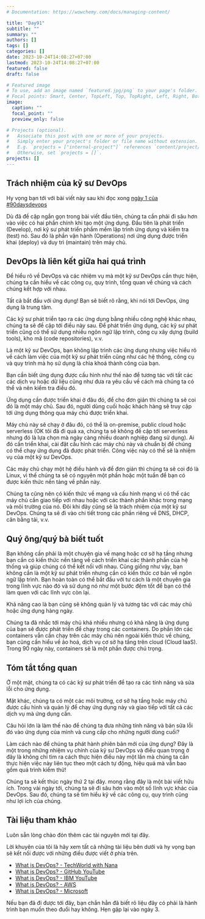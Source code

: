 ```yaml
---
# Documentation: https://wowchemy.com/docs/managing-content/

title: "Day91"
subtitle: ""
summary: ""
authors: []
tags: []
categories: []
date: 2023-10-24T14:08:27+07:00
lastmod: 2023-10-24T14:08:27+07:00
featured: false
draft: false

# Featured image
# To use, add an image named `featured.jpg/png` to your page's folder.
# Focal points: Smart, Center, TopLeft, Top, TopRight, Left, Right, BottomLeft, Bottom, BottomRight.
image:
  caption: ""
  focal_point: ""
  preview_only: false

# Projects (optional).
#   Associate this post with one or more of your projects.
#   Simply enter your project's folder or file name without extension.
#   E.g. `projects = ["internal-project"]` references `content/project/deep-learning/index.md`.
#   Otherwise, set `projects = []`.
projects: []
---
```

## Trách nhiệm của kỹ sư DevOps

Hy vọng bạn tới với bài viết này sau khi đọc xong [ngày 1 của #90daysdevops](day01.md)

Dù đã đề cập ngắn gọn trong bài viết đầu tiên, chúng ta cần phải đi sâu hơn vào việc có hai phần chính khi tạo một ứng dụng. Đầu tiên là phát triển (Develop), nơi kỹ sư phát triển phầm mềm lập trình ứng dụng và kiểm tra (test) nó. Sau đó là phần vận hành (Operations) nơi ứng dụng được triển khai (deploy) và duy trì (maintain) trên máy chủ.

## DevOps là liên kết giữa hai quá trình

Để hiểu rõ về DevOps và các nhiệm vụ mà một kỹ sư DevOps cần thực hiện, chúng ta cần hiểu về các công cụ, quy trình, tổng quan về chúng và cách chúng kết hợp với nhau.

Tất cả bắt đầu với ứng dụng! Bạn sẽ biết rõ rằng, khi nói tới DevOps, ứng dụng là trung tâm.

Các kỹ sư phát triển tạo ra các ứng dụng bằng nhiều công nghệ khác nhau, chúng ta sẽ đề cập tới điều này sau. Để phát triển ứng dụng, các kỹ sư phát triển cũng có thể sử dụng nhiều ngôn ngữ lập trình, công cụ xây dựng (build tools), kho mã (code repositories), v.v.

Là một kỹ sư DevOps, bạn không lập trình các ứng dụng nhưng việc hiểu rõ về cách làm việc của một kỹ sư phát triển cũng như các hệ thống, công cụ và quy trình mà họ sử dụng là chìa khoá thành công của bạn.

Bạn cần biết ứng dụng được cấu hình như thế nào để tương tác với tất các các dịch vụ hoặc dữ liệu cũng như đưa ra yêu cầu về cách mà chúng ta có thể và nên kiểm tra điều đó.

Ứng dụng cần được triển khai ở đâu đó, để cho đơn giản thì chúng ta sẽ coi đó là một máy chủ. Sau đó, người dùng cuối hoặc khách hàng sẽ truy cập tới ứng dụng thông qua máy chủ được triển khai.

Máy chủ này sẽ chạy ở đâu đó, có thể là on-premise, public cloud hoặc serverless (OK tôi đã đi quá xa, chúng ta sẽ không đề cập tới serverless nhưng đó là lựa chọn mà ngày càng nhiều doanh nghiệp đang sử dụng). Ai đó cần triển khai, cài đặt cấu hình các máy chủ này và chuẩn bị để chúng có thể chạy ứng dụng đã được phát triển. Công việc này có thể sẽ là nhiệm vụ của một kỹ sư DevOps.

Các máy chủ chạy một hệ điều hành và để đơn giản thì chúng ta sẽ coi đó là Linux, vì thế chúng ta sẽ có nguyên một phần hoặc một tuần để bạn có được kiến thức nền tảng về phần này.

Chúng ta cũng nên có kiến thức về mạng và cấu hình mạng vì có thể các máy chủ cần giao tiếp với nhau hoặc với các thành phần khác trong mạng và môi trường của nó. Đôi khi đây cũng sẽ là trách nhiệm của một kỹ sư DevOps. Chúng ta sẽ đi vào chi tiết trong các phần riêng về DNS, DHCP, cân bằng tải, v.v.

## Quý ông/quý bà biết tuốt

Bạn không cần phải là một chuyên gia về mạng hoặc cơ sở hạ tầng nhưng bạn cần có kiến thức nền tảng về cách triển khai các thành phần của hệ thống và giúp chúng có thể kết nối với nhau. Cũng giống như vậy, bạn không cần là một kỹ sư phát triển nhưng cần có kiến thức cơ bản về ngôn ngữ lập trình. Bạn hoàn toàn có thể bắt đầu với tư cách là một chuyên gia trong lĩnh vực nào đó và sử dụng nó như một bước đệm tốt để bạn có thể làm quen với các lĩnh vực còn lại.

Khả năng cao là bạn cũng sẽ không quản lý và tương tác với các máy chủ hoặc ứng dụng hàng ngày.

Chúng ta đã nhắc tới máy chủ khá nhiều nhưng có khả năng là ứng dụng của bạn sẽ được phát triển để chạy trong các containers. Do phần lớn các containers vẫn cần chạy trên các máy chủ nên ngoài kiến thức về chúng, bạn cũng cần hiểu về ảo hoá, dịch vụ cơ sở hạ tầng trên cloud (Cloud IaaS). Trong 90 ngày này, containers sẽ là một phần được chú trọng.

## Tóm tắt tổng quan

Ở một mặt, chúng ta có các kỹ sư phát triển để tạo ra các tính năng và sửa lỗi cho ứng dụng.

Mặt khác, chúng ta có một các môi trường, cơ sở hạ tầng hoặc máy chủ được cấu hình và quản lý để chạy ứng dụng này và giao tiếp với tất cả các dịch vụ mà ứng dụng cần.

Câu hỏi lớn là làm thế nào để chúng ta đưa những tính năng và bản sửa lỗi đó vào ứng dụng của mình và cung cấp cho những người dùng cuối?

Làm cách nào để chúng ta phát hành phiên bản mới của ứng dụng? Đây là một trong những nhiệm vụ chính của kỹ sư DevOps và điều quan trọng ở đây là không chỉ tìm ra cách thực hiện điều này một lần mà chúng ta cần thực hiện việc này liên tục theo một cách tự động, hiệu quả mà vẫn bao gồm quá trình kiểm thử!

Chúng ta sẽ kết thúc ngày thứ 2 tại đây. mong rằng đây là một bài viết hữu ích. Trong vài ngày tới, chúng ta sẽ đi sâu hơn vào một số lĩnh vực khác của DevOps. Sau đó, chúng ta sẽ tìm hiểu kỹ về các công cụ, quy trình cũng như lợi ích của chúng.

## Tài liệu tham khảo

Luôn sẵn lòng chào đón thêm các tài nguyên mới tại đây.

Lời khuyên của tôi là hãy xem tất cả những tài liệu bên dưới và hy vọng bạn sẽ kết nối được với những điều được viết ở phía trên.

- [What is DevOps? - TechWorld with Nana](https://www.youtube.com/watch?v=0yWAtQ6wYNM)
- [What is DevOps? - GitHub YouTube](https://www.youtube.com/watch?v=kBV8gPVZNEE)
- [What is DevOps? - IBM YouTube](https://www.youtube.com/watch?v=UbtB4sMaaNM)
- [What is DevOps? - AWS](https://aws.amazon.com/devops/what-is-devops/)
- [What is DevOps? - Microsoft](https://docs.microsoft.com/en-us/devops/what-is-devops)

Nếu bạn đã đi được tới đây, bạn chắn hẳn đã biết rõ liệu đây có phải là hành trình bạn muốn theo đuổi hay không. Hẹn gặp lại vào ngày 3.

